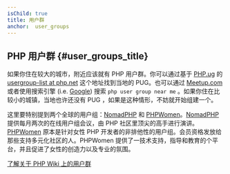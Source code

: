 ```yaml
---
isChild: true
title: 用户群
anchor:  user_groups
---
```


## PHP 用户群 {#user_groups_title}

如果你住在较大的城市，附近应该就有 PHP 用户群。你可以通过基于 [PHP.ug][php-ug] 的 [usergroup-list at php.net][php-uglist] 这个地址找到当地的 PUG。也可以通过 [Meetup.com][meetup] 或者使用搜索引擎 (i.e. [Google][google]) 搜索 ```php user group near me``` 。如果你住在比较小的城镇，当地也许还没有 PUG ，如果是这种情形，不妨就开始组建一个。

这里要特别提到两个全球的用户组：[NomadPHP] 和 [PHPWomen]。[NomadPHP] 提供每月两次的在线用户组会议，由 PHP 社区里顶尖的高手进行演讲。[PHPWomen] 原本是针对女性 PHP 开发者的非排他性的用户组。会员资格发放给那些支持多元化社区的人。PHPWomen 提供了一技术支持，指导和教育的个平台，并且促进了女性的创造力以及专业的氛围。

[了解关于 PHP Wiki 上的用户群][php-wiki]

[google]: https://www.google.com/search?q=php+user+group+near+me
[meetup]: http://www.meetup.com/find/
[php-ug]: http://php.ug/
[NomadPHP]: https://nomadphp.com/
[PHPWomen]: http://phpwomen.org/
[php-wiki]: https://wiki.php.net/usergroups
[php-uglist]: http://php.net/ug.php
